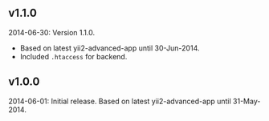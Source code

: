 v1.1.0
------
2014-06-30: Version 1.1.0. 

- Based on latest yii2-advanced-app until 30-Jun-2014.
- Included `.htaccess` for backend.


v1.0.0
------
2014-06-01: Initial release. Based on latest yii2-advanced-app until 31-May-2014.

